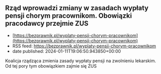 ## Rząd wprowadzi zmiany w zasadach wypłaty pensji chorym pracownikom. Obowiązki pracodawcy przejmie ZUS
 - [https://bezprawnik.pl/wyplaty-pensji-chorym-pracownikom](https://bezprawnik.pl/wyplaty-pensji-chorym-pracownikom)
 - RSS feed: https://bezprawnik.pl/wyplaty-pensji-chorym-pracownikom
 - date published: 2024-01-11T19:06:50.943850+00:00

Koalicja rządząca zmienia zasady wypłaty pensji na zwolnieniu lekarskim. Od tej pory tym obowiązkiem zajmie się ZUS

